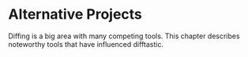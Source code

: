# Alternative Projects

Diffing is a big area with many competing tools. This chapter
describes noteworthy tools that have influenced difftastic.
